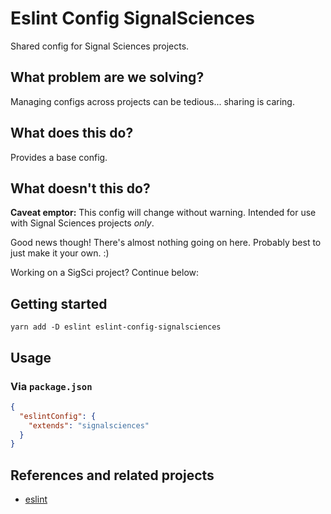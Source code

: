 # Eslint Config SignalSciences

Shared config for Signal Sciences projects.


## What problem are we solving?

Managing configs across projects can be tedious... sharing is caring.


## What does this do?

Provides a base config.


## What doesn't this do?

**Caveat emptor:** This config will change without warning. Intended for use
with Signal Sciences projects _only_.

Good news though! There's almost nothing going on here. Probably best to just
make it your own. :)

Working on a SigSci project? Continue below:


## Getting started

```
yarn add -D eslint eslint-config-signalsciences
```


## Usage

### Via `package.json`

```json
{
  "eslintConfig": {
    "extends": "signalsciences"
  }
}
```


## References and related projects

- [eslint](https://github.com/eslint/eslint)
